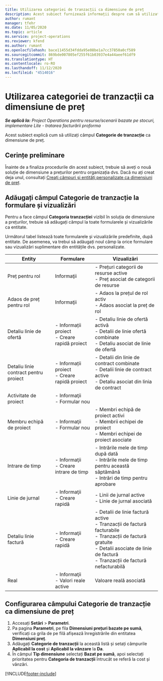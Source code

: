 ```yaml
---
title: Utilizarea categoriei de tranzacții ca dimensiune de preț
description: Acest subiect furnizează informații despre cum să utilizați câmpul Categorie de tranzacție ca dimensiune de preț.
author: rumant
manager: tfehr
ms.date: 11/05/2020
ms.topic: article
ms.service: project-operations
ms.reviewer: kfend
ms.author: rumant
ms.openlocfilehash: bace11455d34fdda95e08be1a7cc37850a0cf589
ms.sourcegitcommit: 869bde007805ef255f61b03937e4a44aeef61df9
ms.translationtype: HT
ms.contentlocale: ro-RO
ms.lasthandoff: 11/12/2020
ms.locfileid: "4514016"
---
```

# <a name="use-transaction-category-as-a-pricing-dimension"></a>Utilizarea categoriei de tranzacții ca dimensiune de preț


_**Se aplică la:** Project Operations pentru resurse/scenarii bazate pe stocuri, implementare Lite - tratarea facturării proforma_


Acest subiect explică cum să utilizați câmpul **Categorie de tranzacție** ca dimensiune de preț. 

## <a name="prerequisites"></a>Cerințe preliminare
Înainte de a finaliza procedurile din acest subiect, trebuie să aveți o nouă soluție de dimensiune a prețurilor pentru organizația dvs. Dacă nu ați creat deja unul, consultați [Creați câmpuri și entități personalizate ca dimensiuni de preț](create-custom-fields-entities-pricing-dimensions.md).

## <a name="add-the-transaction-category-field-to-forms-and-views"></a>Adăugați câmpul Categorie de tranzacție la formulare și vizualizări
Pentru a face câmpul **Categoria tranzacției** vizibil în soluția de dimensiune a prețurilor, trebuie să adăugați câmpul la toate formularele și vizualizările ca entitate.

Următorul tabel listează toate formularele și vizualizările predefinite, după entitate. De asemenea, va trebui să adăugați noul câmp la orice formulare sau vizualizări suplimentare din entitățile dvs. personalizate.

|  Entity        | Formulare     |Vizualizări        |
| ------------------------------|---------------------------------|----------------------------------|
|  Preț pentru rol| Informaţii |- Prețuri categorii de resurse active<br> - Preț asociat de categorii de resurse |
|  Adaos de preț pentru rol| Informaţii|- Adaos la prețul de rol activ<br>- Adaos asociat la preț de rol |
|  Detaliu linie de ofertă|- Informații proiect<br>- Creare rapidă proiect| - Detaliu linie de ofertă activă<br>- Detalii de linie ofertă combinate<br>- Detaliu asociat de linie de ofertă |
|  Detaliu linie contract pentru proiect|- Informații proiect<br>- Creare rapidă proiect|- Detalii din linie de contract combinate<br>- Detalii linie de contract active<br>- Detaliu asociat din linia de contract |
|  Activitate de proiect|- Informaţii<br>- Formular nou| &nbsp; |
|  Membru echipă de proiect|- Informaţii<br>- Formular nou|- Membri echipă de proiect activi<br>- Membrii echipei de proiect<br>- Membri echipei de proiect asociate |
|  Intrare de timp|- Informaţii<br>- Creare intrare de timp|- Intrările mele de timp după dată<br>- Intrările mele de timp pentru această săptămână<br>- Intrări de timp pentru aprobare|
|  Linie de jurnal|- Informaţii<br>- Creare rapidă|- Linii de jurnal active<br>- Linie de jurnal asociată|
|  Detaliu linie factură|- Informaţii<br>- Creare rapidă|- Detalii de linie factură active<br>- Tranzacții de factură facturabile<br>- Tranzacții de factură gratuite<br>- Detalii asociate de linie de factură <br>- Tranzacții de factură nefacturabilă|
|  Real|- Informaţii<br>- Valori reale active| Valoare reală asociată |

## <a name="set-up-the-transaction-category-field-as-a-pricing-dimension"></a>Configurarea câmpului Categorie de tranzacție ca dimensiune de preț

1. Accesați **Setări** > **Parametri**. 
2. Pa pagina **Parametri**, pe fila **Dimensiuni prețuri bazate pe sumă**, verificați ca grila de pe filă afișează înregistrările din entitatea **Dimensiuni preț**.
3. Adăugați **Categorie de tranzacții** la această listă și setați câmpurile **Aplicabil la cost** și **Aplicabil la vânzare** la **Da**.
4. În câmpul **Tip dimensiune** selectați **Bazat pe sumă**, apoi selectați prioritatea pentru **Categoria de tranzacții** întrucât se referă la cost și vânzări.


[!INCLUDE[footer-include](../includes/footer-banner.md)]